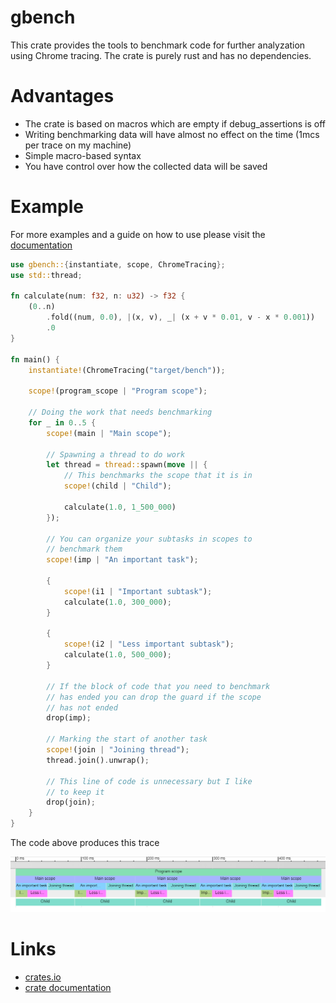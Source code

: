 # gbench

This crate provides the tools to benchmark code for further analyzation using Chrome tracing. The crate is purely rust and has no dependencies.

# Advantages

- The crate is based on macros which are empty if debug_assertions is off
- Writing benchmarking data will have almost no effect on the time (1mcs per trace on my machine)
- Simple macro-based syntax
- You have control over how the collected data will be saved

# Example

For more examples and a guide on how to use please visit the [documentation](https://docs.rs/gbench)

```rust
use gbench::{instantiate, scope, ChromeTracing};
use std::thread;

fn calculate(num: f32, n: u32) -> f32 {
    (0..n)
        .fold((num, 0.0), |(x, v), _| (x + v * 0.01, v - x * 0.001))
        .0
}

fn main() {
    instantiate!(ChromeTracing("target/bench"));

    scope!(program_scope | "Program scope");

    // Doing the work that needs benchmarking
    for _ in 0..5 {
        scope!(main | "Main scope");

        // Spawning a thread to do work
        let thread = thread::spawn(move || {
            // This benchmarks the scope that it is in
            scope!(child | "Child");

            calculate(1.0, 1_500_000)
        });

        // You can organize your subtasks in scopes to
        // benchmark them
        scope!(imp | "An important task");

        {
            scope!(i1 | "Important subtask");
            calculate(1.0, 300_000);
        }

        {
            scope!(i2 | "Less important subtask");
            calculate(1.0, 500_000);
        }

        // If the block of code that you need to benchmark
        // has ended you can drop the guard if the scope
        // has not ended
        drop(imp);

        // Marking the start of another task
        scope!(join | "Joining thread");
        thread.join().unwrap();

        // This line of code is unnecessary but I like
        // to keep it
        drop(join);
    }
}
```

The code above produces this trace

![image](assets/bench.png)

# Links

- [crates.io](https://crates.io/crates/gbench)
- [crate documentation](https://docs.rs/gbench)
